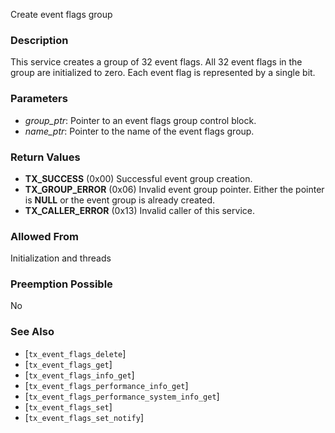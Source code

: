 Create event flags group

### Description

This service creates a group of 32 event flags. All 32 event flags in the group are initialized to zero. Each event flag is represented by a single bit.

### Parameters

- *group_ptr*: Pointer to an event flags group control block.
- *name_ptr*: Pointer to the name of the event flags group.

### Return Values

- **TX_SUCCESS** (0x00) Successful event group creation.
- **TX_GROUP_ERROR** (0x06) Invalid event group pointer. Either the pointer is **NULL** or the event group is already created.
- **TX_CALLER_ERROR** (0x13) Invalid caller of this service.

### Allowed From

Initialization and threads

### Preemption Possible

No

### See Also

- [`tx_event_flags_delete`]
- [`tx_event_flags_get`]
- [`tx_event_flags_info_get`]
- [`tx_event_flags_performance_info_get`]
- [`tx_event_flags_performance_system_info_get`]
- [`tx_event_flags_set`]
- [`tx_event_flags_set_notify`]

